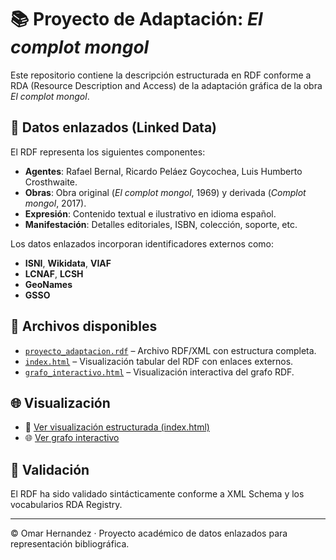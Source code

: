 # 📚 Proyecto de Adaptación: *El complot mongol*

Este repositorio contiene la descripción estructurada en RDF conforme a RDA (Resource Description and Access) de la adaptación gráfica de la obra *El complot mongol*.

## 🔗 Datos enlazados (Linked Data)

El RDF representa los siguientes componentes:

- **Agentes**: Rafael Bernal, Ricardo Peláez Goycochea, Luis Humberto Crosthwaite.
- **Obras**: Obra original (*El complot mongol*, 1969) y derivada (*Complot mongol*, 2017).
- **Expresión**: Contenido textual e ilustrativo en idioma español.
- **Manifestación**: Detalles editoriales, ISBN, colección, soporte, etc.

Los datos enlazados incorporan identificadores externos como:
- **ISNI**, **Wikidata**, **VIAF**
- **LCNAF**, **LCSH**
- **GeoNames**
- **GSSO**

## 📄 Archivos disponibles

- [`proyecto_adaptacion.rdf`](proyecto_adaptacion.rdf) – Archivo RDF/XML con estructura completa.
- [`index.html`](index.html) – Visualización tabular del RDF con enlaces externos.
- [`grafo_interactivo.html`](grafo_interactivo.html) – Visualización interactiva del grafo RDF.

## 🌐 Visualización

- 📄 [Ver visualización estructurada (index.html)](index.html)
- 🌐 [Ver grafo interactivo](grafo_interactivo.html)

## 🧪 Validación

El RDF ha sido validado sintácticamente conforme a XML Schema y los vocabularios RDA Registry.

---

© Omar Hernandez · Proyecto académico de datos enlazados para representación bibliográfica.